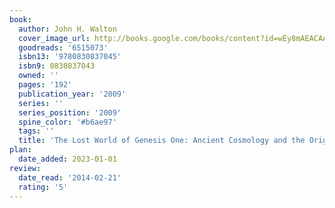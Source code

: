 ```yaml
---
book:
  author: John H. Walton
  cover_image_url: http://books.google.com/books/content?id=wEy8mAEACAAJ&printsec=frontcover&img=1&zoom=1&source=gbs_api
  goodreads: '6515073'
  isbn13: '9780830837045'
  isbn9: 0830837043
  owned: ''
  pages: '192'
  publication_year: '2009'
  series: ''
  series_position: '2009'
  spine_color: '#b6ae97'
  tags: ''
  title: 'The Lost World of Genesis One: Ancient Cosmology and the Origins Debate'
plan:
  date_added: 2023-01-01
review:
  date_read: '2014-02-21'
  rating: '5'
---
```

